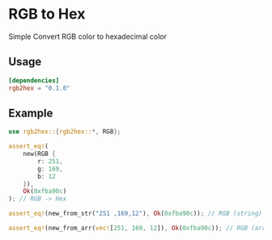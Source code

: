 # RGB to Hex

Simple Convert RGB color to hexadecimal color

## Usage
```toml
[dependencies]
rgb2hex = "0.1.0"
````

## Example

```rs
use rgb2hex::{rgb2hex::*, RGB};

assert_eq!(
    new(RGB {
        r: 251,
        g: 169,
        b: 12
    }),
    Ok(0xfba90c)
); // RGB -> Hex

assert_eq!(new_from_str("251 ,169,12"), Ok(0xfba90c)); // RGB (string) -> Hex

assert_eq!(new_from_arr(vec![251, 169, 12]), Ok(0xfba90c)); // RGB (array) -> Hex
```